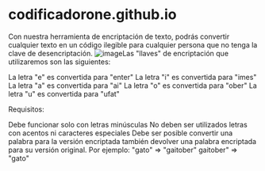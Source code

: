 # codificadorone.github.io
Con nuestra herramienta de encriptación de texto, podrás convertir cualquier texto en un código ilegible para cualquier persona que no tenga la clave de desencriptación.
![image](https://user-images.githubusercontent.com/114677733/218229366-7aaa35c5-2d90-4890-8c8a-248cad1723a8.png)Las "llaves" de encriptación que utilizaremos son las siguientes:

La letra "e" es convertida para "enter"
La letra "i" es convertida para "imes"
La letra "a" es convertida para "ai"
La letra "o" es convertida para "ober"
La letra "u" es convertida para "ufat"

Requisitos:

Debe funcionar solo con letras minúsculas
No deben ser utilizados letras con acentos ni caracteres especiales
Debe ser posible convertir una palabra para la versión encriptada también devolver una palabra encriptada para su versión original.
Por ejemplo:
"gato" => "gaitober"
gaitober" => "gato"
